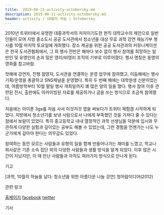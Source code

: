 ```yaml
---
title:  2019-08-11-activity-octobersky.md
description: 2019-08-11-activity-octobersky.md
header: activity / 10월의 하늘 | Octobersky
---
```


2010년 트위터에서 유명한 대중과학서의 저자이기도한 현직 대학교수의 제안으로 일반인들이 모여 지방 중소도시 공공 도서관에서 청소년을 대상 무료 과학 강연 재능기부 행사를 10월 마지막 토요일에 개최했다. 장소 제공을 위한 공공 도서관과의 커뮤니케이션은 한국 도서관협회에서, 그 외 행사 전반은 해마다 보수 없이 행사 참여를 희망하는 일반인 및 유명인의 손과 많은 영리/비영리 조직의 기부로 이루어졌다. 행사 명칭은 동명의 영화를 참고바람.


첫해에 강연자, 진행 참영자, 도서관을 연결하는 운영 업무에 참여했고, 이듬해에는 행사 기획/운영을 총괄하고 SNS채널을 운영했다. 
특히 두 번째 해에는 대학원생 신분이었는데, 여름방학부터 10월 말일 행사 개최일까지 꽤 많은 양의 일을 했다. 행사 참여 이후 관련된 전시, 출판에도 아카이빙된 자료를 제공하거나 글을 쓰는 방식으로 조금씩 참여했다. 


처음에는 아이폰 3gs를 처음 사서 이것저것 앱을 써보다가 트위터 체험겸 시작하게 되었다. 지방에서 청소년기를 보낸 사람으로서 나에게 부족했던 것을 가져다 줄 수 있다는 점에서 보람이 있었다. 특히 중고등학교 내내 열정적인 과학 선생님들 덕분에 입시와 무관하게 다양한 실험과 깊이있는 공부도 해볼 수 있었는데, 그런 경험을 언젠가는 나도 누군가에게 갚아야 한다는 의무감도 있었다.


참여하는 동안 모르는 사람들과 유형의 일을 함께 만들어나가는 재미를 느꼈고, 학교나 회사같은 기존 소속 집단 외의 다양한 사람들과 생활 방식을 알게 되었다. 이후 많은 시간이 지났지만, 이 때 만난 사람들과 아직도 여러가지 방식으로 만나게 된다. 



기고

[과학, 10월의 하늘을 날다: 청소년을 위한 아름다운 나눔 강연] 청어람미디어(2012)



관련 링크

[홈페이지]()
[facebook]()
[twitter]()



기사
